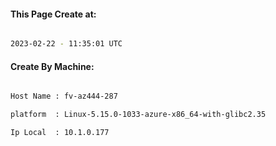 
   
#### This Page Create at:

```bash

2023-02-22 - 11:35:01 UTC

```

#### Create By Machine:

```bash

Host Name : fv-az444-287

platform  : Linux-5.15.0-1033-azure-x86_64-with-glibc2.35

Ip Local  : 10.1.0.177

```

